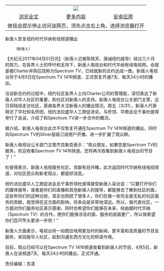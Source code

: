 

<table>
  <tr>
    <td align="center" colspan="3">
      <a href="https://github.com/ogate/ogate/blob/master/README.md"><img src="https://cloud.githubusercontent.com/assets/11880933/13434984/f430fae2-e012-11e5-814f-c2df1e82b247.jpg"/></a>
    </td>
  </tr>
  <tr>
    <td align="center">
      <a href="https://s3.ap-south-1.amazonaws.com/ogatem/oGate.htm?c815672&from=oNote">浏览全文</a>
    </td>
    <td align="center">
      <a href="https://s3.ap-south-1.amazonaws.com/ogatem/oGate.htm?from=oNote">更多内容</a>
    </td>
    <td align="center">
      <a href="https://raw.githubusercontent.com/ogate/up/master/ogate.apk">安卓应用</a>
    </td>
  </tr>
  <tr>
    <td align="center" colspan="3">
      微信会提示停止访问该网页，须先点击右上角，选择浏览器打开
    </td>
  </tr>
</table>    



新唐人恢复纽约时代华纳有线频道播出






        （新唐人）




【大纪元2017年04月01日讯】（新唐人记者陈晓天、唐诚纽约报导）经过几个月的努力，在各界人士的呼吁和支持下，新唐人电视台和时代华纳有线电视网，也就是被Charter并购后现称为Spectrum TV，已经就新的合约达成一致。新唐人电视台将于4月5日在Spectrum TV 1416频道，正式恢复开通7天、每天24小时的播出。


洽谈新合约的过程中，纽约社区各界人士向Charter公司的管理层，深切表达了新唐人对华人社区的重要，和社区对新唐人的支持。新唐人电视台公关部门主管，近日将陆续走访社区，感谢各界关注新唐人的播出情况。周五（3/31），新唐人代表拜访了华社知名侨团、纽约法拉盛华人工商促进会，与侨领、华商会总干事杜彼得举行了会谈，介绍了和Spectrum TV进一步合作的概况。


据介绍，新唐人电视台此次不仅恢复开通在Spectrum TV 1416频道的播出，同时向Spectrum TV的Silver层级订阅用户开播，进一步扩展了观众群。


新唐人电视台公关部门主管杰克勒克表示：“观众朋友，如果您是Spectrum TV的服务，欢迎收看Spectrum TV 1416频道，您将再次收看到新唐人电视台的节目了！”


杜彼得表示，新唐人电视服务社区，贡献有目共睹，此次返回时代华纳有线电视频道，对社区民众和新老观众，都是好消息。


纽约法拉盛华人工商促进会总干事侨领杜彼得接受新唐人采访说：“只要打开你们的媒体报导，或者是你们的直播和其他新唐人的报导，都能够去了解到社区的面，这些年你们的这种功效，其实也照顾了很多人，你们在做一些完全是无私的社区服务的贡献，我觉得在这方面的影响，将来会是非常地深远。所以，我代表社区，一方面对你们服务社区表示感谢，同时也希望你们能够在未来，经由跟时代华纳（Spectrum TV）的合作，使你们能够涉及的面、服务的层面更广，所以我希望你们百尺竿头更进一步吧！”


新唐人方面表示，电视台将一如既往地用更及时的新闻，更丰富和高质量的节目及服务，来回报华人社区，起到沟通东西方文化的桥梁作用。


目前，观众已经可以在Spectrum TV 1416频道收看到新唐人的节目，4月5日，新唐人在该频道7天、每天24小时的播出，正式开通。





责任编辑：苏漾



